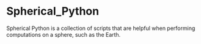 # Spherical_Python
Spherical Python is a collection of scripts that are helpful when performing computations on a sphere, such as the Earth.

